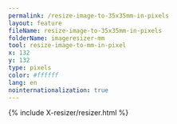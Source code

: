 ```yaml
---
permalink: /resize-image-to-35x35mm-in-pixels
layout: feature
fileName: resize-image-to-35x35mm-in-pixels
folderName: imageresizer-mm
tool: resize-image-to-mm-in-pixel
x: 132
y: 132
type: pixels
color: #ffffff
lang: en
nointernationalization: true
---
```


{% include X-resizer/resizer.html %}
